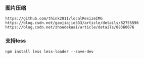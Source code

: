### 图片压缩

	https://github.com/think2011/localResizeIMG
	https://blog.csdn.net/gaojiajie333/article/details/82755596
	https://blog.csdn.net/zhoudekuai/article/details/88360076

### 支持less

	npm install less less-loader --save-dev

